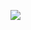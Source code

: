 ![](https://nirzak-streak-stats.vercel.app/?user=nikitalobanov12&theme=nord&hide_border=false)<br/>

